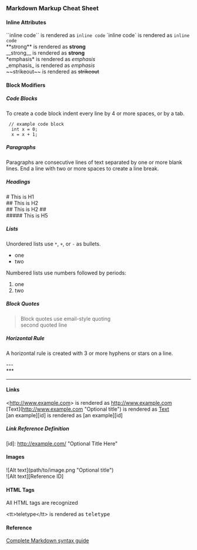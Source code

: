 ### Markdown Markup Cheat Sheet

#### Inline Attributes

\`\`inline code\`\` is rendered as ``inline code`` 
\`inline code\` is rendered as `inline code`  
\*\*strong\*\* is rendered as **strong**  
\_\_strong\_\_ is rendered as __strong__  
\*emphasis\* is rendered as *emphasis*  
\_emphasis\_ is rendered as _emphasis_  
\~\~strikeout\~\~ is rendered as ~~strikeout~~

#### Block Modifiers

##### Code Blocks

To create a code block indent every line by 4 or more spaces, or by a tab.

     // example code block
	  int x = 0; 
	  x = x + 1;

##### Paragraphs

Paragraphs are consecutive lines of text
separated by one or more blank lines.  End a line with two or
more spaces to create a line break. 

##### Headings

\# This is H1  
\#\# This is H2  
\#\# This is H2 \#\#    
\#\#\#\#\# This is H5  

##### Lists

Unordered lists use `*`, `+`, or `-` as bullets.

*   one
*   two

Numbered lists use numbers followed by periods:

1.  one
2.  two

##### Block Quotes

> Block quotes use email-style quoting  
> second quoted line

##### Horizontal Rule

A horizontal rule is created with 3 or more hyphens or stars on a line.

\-\-\-  
\*\*\*

---

#### Links

&lt;http://www.example.com&gt;  is rendered as <http://www.example.com>  
\[Text\]\(http://www.example.com "Optional title"\) is rendered as [Text](http://www.example.com "Optional title")  
\[an example\]\[id\] is rendered as [an example][id]

##### Link Reference Definition

[id]: http://example.com/  \"Optional Title Here\"

#### Images

\!\[Alt text\]\(path/to/image.png "Optional title"\)  
\!\[Alt text\]\[Reference ID\]

#### HTML Tags

All HTML tags are recognized
 
&lt;tt&gt;teletype&lt;/tt&gt; is rendered as <tt>teletype</tt>

#### Reference 

[Complete Markdown syntax guide](http://daringfireball.net/projects/markdown/syntax)


